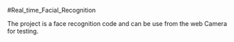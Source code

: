 #Real_time_Facial_Recognition

The  project is a face recognition code and can be use from the web Camera for testing. 
